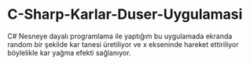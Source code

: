 # C-Sharp-Karlar-Duser-Uygulamasi
C# Nesneye dayalı programlama ile yaptığım bu uygulamada ekranda random bir şekilde kar tanesi üretiliyor ve x ekseninde hareket ettiriliyor böylelikle kar yağma efekti sağlanıyor. 
